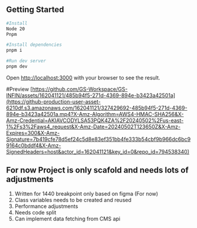 ## Getting Started

```bash
#Install
Node 20
Pnpm

#Install dependencies
pnpm i

#Run dev server
pnpm dev

```

Open [http://localhost:3000](http://localhost:3000) with your browser to see the result.

#Preview
[https://github.com/GS-Workspace/GS-INFIN/assets/162041121/485b94f5-271d-4369-894e-b3423a42501a](https://github-production-user-asset-6210df.s3.amazonaws.com/162041121/327429692-485b94f5-271d-4369-894e-b3423a42501a.mp4?X-Amz-Algorithm=AWS4-HMAC-SHA256&X-Amz-Credential=AKIAVCODYLSA53PQK4ZA%2F20240502%2Fus-east-1%2Fs3%2Faws4_request&X-Amz-Date=20240502T123650Z&X-Amz-Expires=300&X-Amz-Signature=7b419cfe78d5ef24c5d8e83ef351bb4fe333b54cbf9b966dc6bc99164c0bddf4&X-Amz-SignedHeaders=host&actor_id=162041121&key_id=0&repo_id=794538340)



## For now Project is only scafold and needs lots of adjustments
1. Written for 1440 breakpoint only based on figma (For now)
2. Class variables needs to be created and reused
3. Performance adjustments
4. Needs code split
5. Can implement data fetching from CMS api
